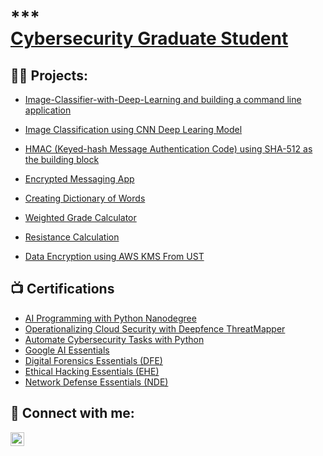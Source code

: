 <h1> *** <br/> <a href="[https://www.linkedin.com/in/mariamwit-g-2a77b6340//"> Cybersecurity Graduate Student </a> </h1>

<h2>👨‍💻 Projects:</h2>

  - [Image-Classifier-with-Deep-Learning and building a command line application](https://github.com/Mariamwit/Image-Classifier-with-Deep-Learning/blob/main/README.md)

  - [Image Classification using CNN Deep Learing Model](https://github.com/Mariamwit/Image-Classification/blob/main/README.md)
    
  - [HMAC (Keyed-hash Message Authentication Code) using SHA-512 as the building block](https://github.com/Mariamwit/HMAC/blob/main/README.md)
  - [Encrypted Messaging App](https://github.com/Mariamwit/Active-Directory-Lab)

  - [Creating Dictionary of Words ](https://github.com/Mariamwit/creates-a-dictionary-of-words/blob/main/README.md)
    
  - [Weighted Grade Calculator](https://github.com/Mariamwit/Weighted-Grade-Calculator/blob/main/README.md)
     
  - [Resistance Calculation ](https://github.com/Mariamwit/Resistance/blob/main/README.md)
    
 - [Data Encryption using AWS KMS From UST](https://www.coursera.org/account/accomplishments/records/RF83SLPP9SCU)

<h2>📺 Certifications </h2>

- [AI Programming with Python Nanodegree ](https://www.udacity.com/certificate/e/1951ab78-8b40-11ef-aa52-67cdde7dda33)
- [Operationalizing Cloud Security with Deepfence ThreatMapper](https://www.udacity.com/certificate/e/389aa194-3819-11ef-a606-1bcbc23ec9be)
- [Automate Cybersecurity Tasks with Python](https://www.coursera.org/account/accomplishments/records/9BZZHWZ6MWXG)
- [Google AI Essentials](https://www.coursera.org/account/accomplishments/records/MV49LQ6AMALA)
- [Digital Forensics Essentials (DFE)](https://www.coursera.org/account/accomplishments/records/BF5T4RABK7CE)
- [Ethical Hacking Essentials (EHE)](https://www.coursera.org/account/accomplishments/records/S6MX9R63DC69)
- [Network Defense Essentials (NDE)](https://www.coursera.org/account/accomplishments/records/FADCTK22QBTR)

<h2> 🤳 Connect with me:</h2>

[<img align="left" alt="JoshMadakor | LinkedIn" width="22px" src="https://cdn.jsdelivr.net/npm/simple-icons@v3/icons/linkedin.svg" />][linkedin]


[linkedin]: https://www.linkedin.com/in/mariamwit-g-2a77b6340/

<!--
**mariam/mariam** is a ✨ _special_ ✨ repository because its `README.md` (this file) appears on your GitHub profile.

Here are some ideas to get you started:

- 🔭 I’m currently working on ...
- 🌱 I’m currently learning ...
- 👯 I’m looking to collaborate on ...
- 🤔 I’m looking for help with ...
- 💬 Ask me about ...
- 📫 How to reach me: ...
- 😄 Pronouns: ...
- ⚡ Fun fact: ...
-->
